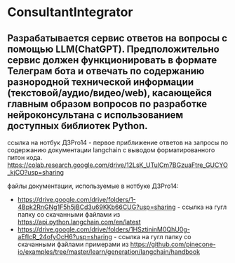 # ConsultantIntegrator
## Разрабатывается сервис ответов на вопросы с помощью LLM(ChatGPT). Предположительно сервис должен функционировать в формате Телеграм бота и отвечать по содержанию разнородной  технической информации (текстовой/аудио/видео/web), касающейся главным образом вопросов по разработке нейроконсультана с использованием доступных библиотек Python.

ссылка на нотбук ДЗPro14 - первое приближение ответов на запросы по содержанию документации langchain с выводом форматированного питон кода.
https://colab.research.google.com/drive/12LsK_UTulCm7BGzuaFtre_GUCYO_kjCO?usp=sharing

файлы документации, используемые в нотбуке ДЗPro14:
- https://drive.google.com/drive/folders/1-4Bpk2RnGNg1F5h5jBCd3u69KKb66CUG?usp=sharing - ссылка на гугл папку со скачанными файлами из  https://api.python.langchain.com/en/latest
- https://drive.google.com/drive/folders/1HSztininM0QhU0g-aEfIcR_24ofyOcH6?usp=sharing - ссылка на гугл папку со скачанными файлами примерами из  https://github.com/pinecone-io/examples/tree/master/learn/generation/langchain/handbook


